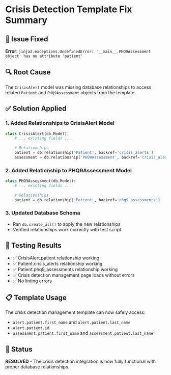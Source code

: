# Crisis Detection Template Fix Summary

## 🐛 Issue Fixed
**Error**: `jinja2.exceptions.UndefinedError: '__main__.PHQ9Assessment object' has no attribute 'patient'`

## 🔍 Root Cause
The `CrisisAlert` model was missing database relationships to access related `Patient` and `PHQ9Assessment` objects from the template.

## ✅ Solution Applied

### 1. Added Relationships to CrisisAlert Model
```python
class CrisisAlert(db.Model):
    # ... existing fields ...
    
    # Relationships
    patient = db.relationship('Patient', backref='crisis_alerts')
    assessment = db.relationship('PHQ9Assessment', backref='crisis_alerts')
```

### 2. Added Relationship to PHQ9Assessment Model
```python
class PHQ9Assessment(db.Model):
    # ... existing fields ...
    
    # Relationships
    patient = db.relationship('Patient', backref='phq9_assessments')
```

### 3. Updated Database Schema
- Ran `db.create_all()` to apply the new relationships
- Verified relationships work correctly with test script

## 🧪 Testing Results
- ✅ CrisisAlert.patient relationship working
- ✅ Patient.crisis_alerts relationship working  
- ✅ Patient.phq9_assessments relationship working
- ✅ Crisis detection management page loads without errors
- ✅ No linting errors

## 📋 Template Usage
The crisis detection management template can now safely access:
- `alert.patient.first_name` and `alert.patient.last_name`
- `alert.patient.id`
- `assessment.patient.first_name` and `assessment.patient.last_name`

## 🚀 Status
**RESOLVED** - The crisis detection integration is now fully functional with proper database relationships.
